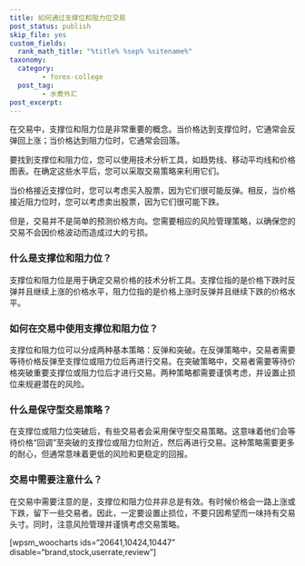 ```yaml
---
title: 如何通过支撑位和阻力位交易
post_status: publish
skip_file: yes
custom_fields:
  rank_math_title: "%title% %sep% %sitename%"
taxonomy:
  category:
        - forex-college
  post_tag:
        - 水煮外汇
post_excerpt: 
---
```

在交易中，支撑位和阻力位是非常重要的概念。当价格达到支撑位时，它通常会反弹回上涨；当价格达到阻力位时，它通常会回落。

要找到支撑位和阻力位，您可以使用技术分析工具，如趋势线、移动平均线和价格图表。在确定这些水平后，您可以采取交易策略来利用它们。

当价格接近支撑位时，您可以考虑买入股票，因为它们很可能反弹。相反，当价格接近阻力位时，您可以考虑卖出股票，因为它们很可能下跌。

但是，交易并不是简单的预测价格方向。您需要相应的风险管理策略，以确保您的交易不会因价格波动而造成过大的亏损。



### 什么是支撑位和阻力位？

支撑位和阻力位是用于确定交易价格的技术分析工具。支撑位指的是价格下跌时反弹并且继续上涨的价格水平，阻力位指的是价格上涨时反弹并且继续下跌的价格水平。

### 如何在交易中使用支撑位和阻力位？

支撑位和阻力位可以分成两种基本策略：反弹和突破。在反弹策略中，交易者需要等待价格反弹至支撑位或阻力位后再进行交易。在突破策略中，交易者需要等待价格突破重要支撑位或阻力位后才进行交易。两种策略都需要谨慎考虑，并设置止损位来规避潜在的风险。

### 什么是保守型交易策略？

在支撑位或阻力位突破后，有些交易者会采用保守型交易策略。这意味着他们会等待价格“回调”至突破的支撑位或阻力位附近，然后再进行交易。这种策略需要更多的耐心，但通常意味着更低的风险和更稳定的回报。

### 交易中需要注意什么？

在交易中需要注意的是，支撑位和阻力位并非总是有效。有时候价格会一路上涨或下跌，留下一些交易者。因此，一定要设置止损位，不要只因希望而一味持有交易头寸。同时，注意风险管理并谨慎考虑交易策略。

[wpsm_woocharts ids=“20641,10424,10447” disable=“brand,stock,userrate,review”]